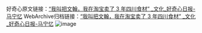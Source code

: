 好奇心原文链接：[“我叫把文翰，我在淘宝卖了 3 年四川食材” _文化_好奇心日报-马宁忆](https://www.qdaily.com/articles/1500.html)
WebArchive归档链接：[“我叫把文翰，我在淘宝卖了 3 年四川食材” _文化_好奇心日报-马宁忆](http://web.archive.org/web/20190623145921/https://www.qdaily.com/articles/1500.html)
![image](http://ww3.sinaimg.cn/large/007d5XDply1g3v4fjjdx7j30u04p6u0x)